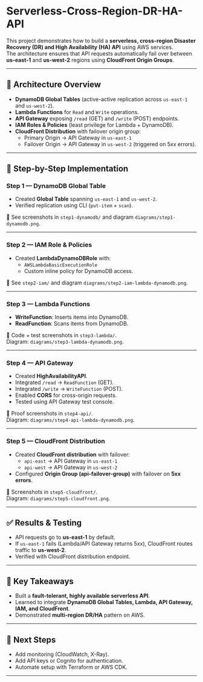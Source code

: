# Serverless-Cross-Region-DR-HA-API

This project demonstrates how to build a **serverless, cross-region Disaster Recovery (DR) and High Availability (HA) API** using AWS services.  
The architecture ensures that API requests automatically fail over between **us-east-1** and **us-west-2** regions using **CloudFront Origin Groups**.

---

## 🚀 Architecture Overview

- **DynamoDB Global Tables** (active-active replication across `us-east-1` and `us-west-2`).
- **Lambda Functions** for `Read` and `Write` operations.
- **API Gateway** exposing `/read` (GET) and `/write` (POST) endpoints.
- **IAM Roles & Policies** (least privilege for Lambda + DynamoDB).
- **CloudFront Distribution** with failover origin group:
  - Primary Origin → API Gateway in `us-east-1`
  - Failover Origin → API Gateway in `us-west-2` (triggered on 5xx errors).

---

## 📖 Step-by-Step Implementation

### Step 1 — DynamoDB Global Table
- Created **Global Table** spanning `us-east-1` and `us-west-2`.
- Verified replication using CLI (`put-item` + `scan`).

📸 See screenshots in `step1-dynamodb/` and diagram `diagrams/step1-dynamodb.png`.

---

### Step 2 — IAM Role & Policies
- Created **LambdaDynamoDBRole** with:
  - `AWSLambdaBasicExecutionRole`
  - Custom inline policy for DynamoDB access.

📸 See `step2-iam/` and diagram `diagrams/step2-iam-lambda-dynamodb.png`.

---

### Step 3 — Lambda Functions
- **WriteFunction**: Inserts items into DynamoDB.
- **ReadFunction**: Scans items from DynamoDB.

📸 Code + test screenshots in `step3-lambda/`.  
Diagram: `diagrams/step3-lambda-dynamodb.png`.

---

### Step 4 — API Gateway
- Created **HighAvailabilityAPI**.
- Integrated `/read` → `ReadFunction` (GET).
- Integrated `/write` → `WriteFunction` (POST).
- Enabled **CORS** for cross-origin requests.
- Tested using API Gateway test console.

📸 Proof screenshots in `step4-api/`.  
Diagram: `diagrams/step4-api-lambda-dynamodb.png`.

---

### Step 5 — CloudFront Distribution
- Created **CloudFront distribution** with failover:
  - `api-east` → API Gateway in `us-east-1`
  - `api-west` → API Gateway in `us-west-2`
- Configured **Origin Group (api-failover-group)** with failover on **5xx errors**.

📸 Screenshots in `step5-cloudfront/`.  
Diagram: `diagrams/step5-cloudfront.png`.

---

## ✅ Results & Testing

- API requests go to **us-east-1** by default.  
- If `us-east-1` fails (Lambda/API Gateway returns 5xx), CloudFront routes traffic to **us-west-2**.  
- Verified with CloudFront distribution endpoint.

---

## 🔑 Key Takeaways
- Built a **fault-tolerant, highly available serverless API**.
- Learned to integrate **DynamoDB Global Tables, Lambda, API Gateway, IAM, and CloudFront**.
- Demonstrated **multi-region DR/HA** pattern on AWS.

---

## 📌 Next Steps
- Add monitoring (CloudWatch, X-Ray).
- Add API keys or Cognito for authentication.
- Automate setup with Terraform or AWS CDK.

---
